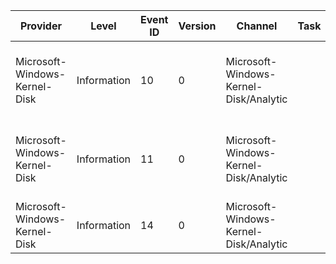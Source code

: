 Provider                       |  Level        |  Event ID  |  Version  |  Channel                                 |  Task  |  Opcode  |  Keyword  |  Message
-------------------------------|---------------|------------|-----------|------------------------------------------|--------|----------|-----------|--------------------------------------------------------------------
Microsoft-Windows-Kernel-Disk  |  Information  |  10        |  0        |  Microsoft-Windows-Kernel-Disk/Analytic  |        |          |           |  {TransferSize} bytes read from disk {DiskNumber} at {ByteOffset}.
Microsoft-Windows-Kernel-Disk  |  Information  |  11        |  0        |  Microsoft-Windows-Kernel-Disk/Analytic  |        |          |           |  {TransferSize} bytes written to disk {DiskNumber} at {ByteOffset}.
Microsoft-Windows-Kernel-Disk  |  Information  |  14        |  0        |  Microsoft-Windows-Kernel-Disk/Analytic  |        |          |           |  Buffers flushed to disk {DiskNumber}.